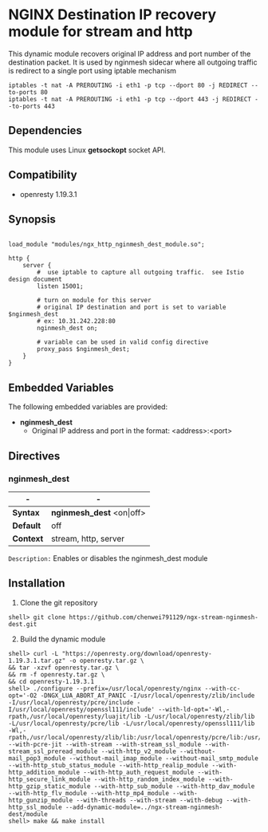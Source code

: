 # NGINX Destination IP recovery module for stream and http

This dynamic module recovers original IP address and port number of the destination packet.
It is used by nginmesh sidecar where all outgoing traffic is redirect to a single port using iptable mechanism

```
iptables -t nat -A PREROUTING -i eth1 -p tcp --dport 80 -j REDIRECT --to-ports 80
iptables -t nat -A PREROUTING -i eth1 -p tcp --dport 443 -j REDIRECT --to-ports 443
```

## Dependencies

This module uses Linux **getsockopt** socket API.  

## Compatibility

* openresty 1.19.3.1

## Synopsis

```nginx

load_module "modules/ngx_http_nginmesh_dest_module.so";

http {
    server {
        #  use iptable to capture all outgoing traffic.  see Istio design document
        listen 15001;

        # turn on module for this server
        # original IP destination and port is set to variable $nginmesh_dest
        # ex: 10.31.242.228:80
        nginmesh_dest on;

        # variable can be used in valid config directive
        proxy_pass $nginmesh_dest;
    }
}

```

## Embedded Variables

The following embedded variables are provided:

* **nginmesh_dest**
  * Original IP address and port in the format:  &lt;address&gt;:&lt;port&gt;

## Directives

### nginmesh_dest

| -   | - |
| --- | --- |
| **Syntax**  | **nginmesh_dest** \<on\|off\> |
| **Default** | off |
| **Context** | stream, http, server |

`Description:` Enables or disables the nginmesh_dest module


## Installation

1. Clone the git repository

  ```
  shell> git clone https://github.com/chenwei791129/ngx-stream-nginmesh-dest.git
  ```

2. Build the dynamic module

  ```console
  shell> curl -L "https://openresty.org/download/openresty-1.19.3.1.tar.gz" -o openresty.tar.gz \
&& tar -xzvf openresty.tar.gz \
&& rm -f openresty.tar.gz \
&& cd openresty-1.19.3.1
  shell> ./configure --prefix=/usr/local/openresty/nginx --with-cc-opt='-O2 -DNGX_LUA_ABORT_AT_PANIC -I/usr/local/openresty/zlib/include -I/usr/local/openresty/pcre/include -I/usr/local/openresty/openssl111/include' --with-ld-opt='-Wl,-rpath,/usr/local/openresty/luajit/lib -L/usr/local/openresty/zlib/lib -L/usr/local/openresty/pcre/lib -L/usr/local/openresty/openssl111/lib -Wl,-rpath,/usr/local/openresty/zlib/lib:/usr/local/openresty/pcre/lib:/usr/local/openresty/openssl111/lib' --with-pcre-jit --with-stream --with-stream_ssl_module --with-stream_ssl_preread_module --with-http_v2_module --without-mail_pop3_module --without-mail_imap_module --without-mail_smtp_module --with-http_stub_status_module --with-http_realip_module --with-http_addition_module --with-http_auth_request_module --with-http_secure_link_module --with-http_random_index_module --with-http_gzip_static_module --with-http_sub_module --with-http_dav_module --with-http_flv_module --with-http_mp4_module --with-http_gunzip_module --with-threads --with-stream --with-debug --with-http_ssl_module --add-dynamic-module=../ngx-stream-nginmesh-dest/module
  shell> make && make install
  ```
